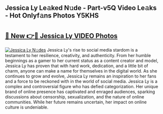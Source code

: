## Jessica Ly Le𝚊ked N𝚞de - Part-v5Q Video Le𝚊ks - Hot Onlyf𝚊ns Photos Y5KHS

# <h2><a href="http://ab60245.deff.icu/?id=Jessica+Ly">🔗 New 👉🔴 Jessica Ly VIDEO Photos</a></h2>

[![Jessica Ly N𝚞des](https://i.imgur.com/rIISA9y.gif)](http://ab60245.deff.icu/?id=Jessica+Ly)
Jessica Ly's rise to social media stardom is a testament to her resilience, creativity, and authenticity. From her humble beginnings as a gamer to her current status as a content creator and model, Jessica Ly has proven that with hard work, dedication, and a little bit of charm, anyone can make a name for themselves in the digital world. As she continues to grow and evolve, Jessica Ly remains an inspiration to her fans and a force to be reckoned with in the world of social media. Jessica Ly is a complex and controversial figure who has defied categorization. Her unique brand of online presence has captivated and enraged audiences, sparking discussions about censorship, sexualization, and the nature of online communities. While her future remains uncertain, her impact on online culture is undeniable.
